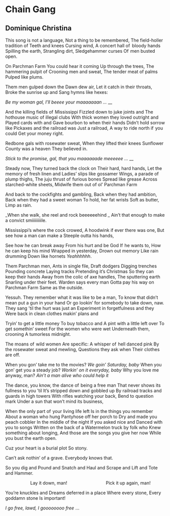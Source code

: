 # Chain Gang
## Dominique Christina
This song is not a language,
Not a thing to be remembered,
The field-holler tradition of
Teeth and knees
Cursing wind,
A concert hall of   bloody hands
Spilling the earth,
Strangling dirt,
Sledgehammer curses
Of  men busted open.

On Parchman Farm
You could hear it coming
Up through the trees,
The hammering pulpit of
Crooning men and sweat,
The tender meat of palms
Pulped like plums.

Them men gulped down the
Dawn dew air,
Let it catch in their throats,
Broke the sunrise up and
Sang hymns like hexes:

 _Be my woman gal, I’ll beeee your maaaaaaan_ _..._ __

And the killing fields of  Mississippi
Fizzled down to juke joints and
The hothouse music of illegal clubs
With thick women they loved outright and
Played cards with and
Gave bourbon to when their hands
Didn’t hold sorrow like
Pickaxes and the railroad was
Just a railroad,
A way to ride north if  you could
Get your money right.

Redbone gals with rosewater sweat,
When they lifted their knees
Sunflower County was a heaven
They believed in.

 _Stick to the promise, gal, that you maaaaaade meeeeee_ _..._ __

Steady now,
They turned back the clock on
Their hard, hard hands,
Let the memory of fresh linen and
Ladies’ slips like gossamer
Wings, a parade of  plump thighs,
The juju thrust of  furious bones
Spread like grease
Across starched-white sheets,
Midwife them out of ol’ Parchman Farm

And back to the cockfights and gambling,
Back when they had ambition,
Back when they had a sweet woman
To hold, her fat wrists
Soft as butter,
Limp as rain.

 _When she walk, she reel and rock beeeeeehind
_
Ain’t that enough to make a convict smiiiiiiiiile.

Mississippi’s where the cock crowed,
A hoodwink if ever there was one,
But see how a man can make a
Steeple outta his hands,

See how he can break away
From his hurt and be God
If  he wants to,
How he can keep his mind
Wrapped in yesterday,
Drown out memory
Like rain drumming
Down like hornets
 _Yeahhhhhh_.

Them Parchman men,
Ants in single file,
Draft dodgers
Digging trenches
Pounding concrete
Laying tracks
Pretending it’s Christmas
So they can keep their hands
Away from the colic of axe handles,
The sputtering earth
Snarling under their feet.
Warden says every man
Gotta pay his way on Parchman Farm
Same as the outside.

Yessuh. They remember what it was like to be a man,
To know that didn’t mean put a gun in your hand
Or go lookin’ for somebody to take down, naw.
They sang ’til the hurt was just an
Experiment in forgetfulness and they
Were back in clean clothes makin’ plans and

Tryin’ to get a little money
To buy tobacco and
A pint with a little left over
To get somethin’ sweet
For the women who were wet
Underneath them, crooning
A tumorless midnight.

The moans of  wild women
Are specific:
A whisper of  hell danced pink
By the rosewater sweat and mewling,
Questions they ask when
Their clothes are off.

When you gon’ take me to the movies?
 _We goin’ Saturday, baby_
When you gon’ get you a steady job?
 _Workin’ on it everyday, baby_
Why you love me anyway, man?
 _Ain’t a man alive who could help it_

The dance, you know, the dance of  being a free man
That never shows its fullness to you ’til
It’s stripped down and gobbled up
By railroad tracks and guards in high towers
With rifles watching your back,
Bend to question mark
Under a sun that won’t mind its business,

When the only part of  your living life left
Is in the things you remember
About a woman who hung
Pantyhose off her porch to
Dry and made you peach cobbler
In the middle of the night
If you asked nice and
Danced with you to songs
Written on the back of a
Watermelon truck by folk who
Knew something about longing,
And those are the songs you give her now
While you bust the earth open.

Cuz your heart is a burial plot
So stony.

Can’t ask nothin’ of a grave.
Everybody knows that.

So you dig and
Pound and
Snatch and
Haul and
Scrape and
Lift and
Tote and
Hammer.

                    Lay it down, man!
                              Pick it up again, man!

You’re knuckles and
Dreams deferred in a place
Where every stone,
Every goddamn stone
Is important!

 _I go free, lawd, I goooooooo free    ..._